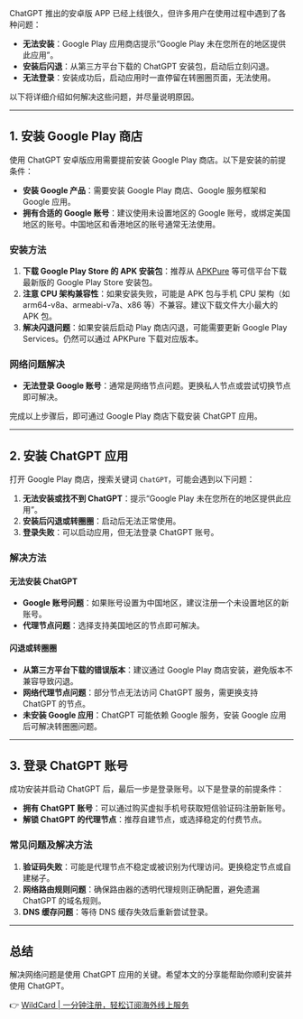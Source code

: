 ChatGPT 推出的安卓版 APP 已经上线很久，但许多用户在使用过程中遇到了各种问题：

- **无法安装**：Google Play 应用商店提示“Google Play 未在您所在的地区提供此应用”。
- **安装后闪退**：从第三方平台下载的 ChatGPT 安装包，启动后立刻闪退。
- **无法登录**：安装成功后，启动应用时一直停留在转圈圈页面，无法使用。

以下将详细介绍如何解决这些问题，并尽量说明原因。

---

## 1. 安装 Google Play 商店

使用 ChatGPT 安卓版应用需要提前安装 Google Play 商店。以下是安装的前提条件：

- **安装 Google 产品**：需要安装 Google Play 商店、Google 服务框架和 Google 应用。
- **拥有合适的 Google 账号**：建议使用未设置地区的 Google 账号，或绑定美国地区的账号。中国地区和香港地区的账号通常无法使用。

### 安装方法

1. **下载 Google Play Store 的 APK 安装包**：推荐从 [APKPure](https://apkpure.com) 等可信平台下载最新版的 Google Play Store 安装包。
2. **注意 CPU 架构兼容性**：如果安装失败，可能是 APK 包与手机 CPU 架构（如 arm64-v8a、armeabi-v7a、x86 等）不兼容。建议下载文件大小最大的 APK 包。
3. **解决闪退问题**：如果安装后启动 Play 商店闪退，可能需要更新 Google Play Services。仍然可以通过 APKPure 下载对应版本。

### 网络问题解决

- **无法登录 Google 账号**：通常是网络节点问题。更换私人节点或尝试切换节点即可解决。

完成以上步骤后，即可通过 Google Play 商店下载安装 ChatGPT 应用。

---

## 2. 安装 ChatGPT 应用

打开 Google Play 商店，搜索关键词 `ChatGPT`，可能会遇到以下问题：

1. **无法安装或找不到 ChatGPT**：提示“Google Play 未在您所在的地区提供此应用”。
2. **安装后闪退或转圈圈**：启动后无法正常使用。
3. **登录失败**：可以启动应用，但无法登录 ChatGPT 账号。

### 解决方法

#### 无法安装 ChatGPT

- **Google 账号问题**：如果账号设置为中国地区，建议注册一个未设置地区的新账号。
- **代理节点问题**：选择支持美国地区的节点即可解决。

#### 闪退或转圈圈

- **从第三方平台下载的错误版本**：建议通过 Google Play 商店安装，避免版本不兼容导致闪退。
- **网络代理节点问题**：部分节点无法访问 ChatGPT 服务，需更换支持 ChatGPT 的节点。
- **未安装 Google 应用**：ChatGPT 可能依赖 Google 服务，安装 Google 应用后可解决转圈圈问题。

---

## 3. 登录 ChatGPT 账号

成功安装并启动 ChatGPT 后，最后一步是登录账号。以下是登录的前提条件：

- **拥有 ChatGPT 账号**：可以通过购买虚拟手机号获取短信验证码注册新账号。
- **解锁 ChatGPT 的代理节点**：推荐自建节点，或选择稳定的付费节点。

### 常见问题及解决方法

1. **验证码失败**：可能是代理节点不稳定或被识别为代理访问。更换稳定节点或自建梯子。
2. **网络路由规则问题**：确保路由器的透明代理规则正确配置，避免遗漏 ChatGPT 的域名规则。
3. **DNS 缓存问题**：等待 DNS 缓存失效后重新尝试登录。

---

## 总结

解决网络问题是使用 ChatGPT 应用的关键。希望本文的分享能帮助你顺利安装并使用 ChatGPT。

👉 [WildCard | 一分钟注册，轻松订阅海外线上服务](https://bit.ly/bewildcard)